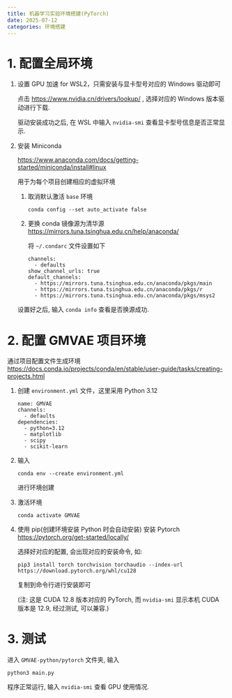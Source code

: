 ```yaml
---
title: 机器学习实验环境搭建(PyTorch) 
date: 2025-07-12
categories: 环境搭建
---
```


<!--more-->

# 1. 配置全局环境
1. 设置 GPU 加速 for WSL2，只需安装与显卡型号对应的 Windows 驱动即可

   点击 https://www.nvidia.cn/drivers/lookup/ , 选择对应的 Windows 版本驱动进行下载.

   驱动安装成功之后, 在 WSL 中输入 `nvidia-smi` 查看显卡型号信息是否正常显示.

2. 安装 Miniconda 

   https://www.anaconda.com/docs/getting-started/miniconda/install#linux

   用于为每个项目创建相应的虚拟环境

   1. 取消默认激活 `base` 环境
      ```
      conda config --set auto_activate false
      ```

   2. 更换 conda 镜像源为清华源
      https://mirrors.tuna.tsinghua.edu.cn/help/anaconda/

      将 `~/.condarc` 文件设置如下
      
      ```
      channels:
        - defaults
      show_channel_urls: true
      default_channels:
        - https://mirrors.tuna.tsinghua.edu.cn/anaconda/pkgs/main
        - https://mirrors.tuna.tsinghua.edu.cn/anaconda/pkgs/r
        - https://mirrors.tuna.tsinghua.edu.cn/anaconda/pkgs/msys2
      ```
   
   设置好之后, 输入 `conda info` 查看是否换源成功.



# 2. 配置 GMVAE 项目环境

通过项目配置文件生成环境 https://docs.conda.io/projects/conda/en/stable/user-guide/tasks/creating-projects.html

1. 创建 `environment.yml` 文件，这里采用 Python 3.12 
    ```
    name: GMVAE
    channels:
      - defaults
    dependencies:
      - python=3.12
      - matplotlib
      - scipy
      - scikit-learn
    ```

2. 输入  
    ```
    conda env --create environment.yml
    ```
    进行环境创建

3. 激活环境
    ```
    conda activate GMVAE
    ```

4. 使用 pip(创建环境安装 Python 时会自动安装) 安装 Pytorch https://pytorch.org/get-started/locally/

    选择好对应的配置, 会出现对应的安装命令, 如:

    ```
    pip3 install torch torchvision torchaudio --index-url https://download.pytorch.org/whl/cu128
    ```

    复制到命令行进行安装即可
    
    (注: 这是 CUDA 12.8 版本对应的 PyTorch, 而 `nvidia-smi` 显示本机 CUDA 版本是 12.9, 经过测试, 可以兼容.)



# 3. 测试

进入 `GMVAE-python/pytorch` 文件夹, 输入

```
python3 main.py
```

程序正常运行, 输入 `nvidia-smi` 查看 GPU 使用情况.
